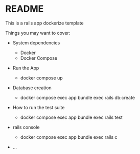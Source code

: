 # README

This is a rails app dockerize template

Things you may want to cover:

- System dependencies

  - Docker
  - Docker Compose

- Run the App

  - docker compose up

- Database creation

  - docker compose exec app bundle exec rails db:create

- How to run the test suite

  - docker compose exec app bundle exec rails test

- rails console
  - docker compose exec app bundle exec rails c
- ...
